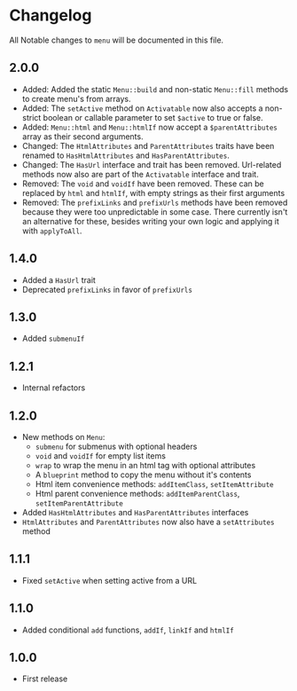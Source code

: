# Changelog

All Notable changes to `menu` will be documented in this file.

## 2.0.0
- Added: Added the static `Menu::build` and non-static `Menu::fill` methods to create menu's from arrays.
- Added: The `setActive` method on `Activatable` now also accepts a non-strict boolean or callable parameter to set `$active` to true or false.
- Added: `Menu::html` and `Menu::htmlIf` now accept a `$parentAttributes` array as their second arguments.
- Changed: The `HtmlAttributes` and `ParentAttributes` traits have been renamed to `HasHtmlAttributes` and `HasParentAttributes`.
- Changed: The `HasUrl` interface and trait has been removed. Url-related methods now also are part of the `Activatable` interface and trait.
- Removed: The `void` and `voidIf` have been removed. These can be replaced by `html` and `htmlIf`, with empty strings as their first arguments
- Removed: The `prefixLinks` and `prefixUrls` methods have been removed because they were too unpredictable in some case. There currently isn't an alternative for these, besides writing your own logic and applying it with `applyToAll`.

## 1.4.0
- Added a `HasUrl` trait
- Deprecated `prefixLinks` in favor of `prefixUrls`

## 1.3.0
- Added `submenuIf`

## 1.2.1
- Internal refactors

## 1.2.0
- New methods on `Menu`:
    - `submenu` for submenus with optional headers
    - `void` and `voidIf` for empty list items
    - `wrap` to wrap the menu in an html tag with optional attributes
    - A `blueprint` method to copy the menu without it's contents
    - Html item convenience methods: `addItemClass`, `setItemAttribute`
    - Html parent convenience methods: `addItemParentClass`, `setItemParentAttribute`
- Added `HasHtmlAttributes` and `HasParentAttributes` interfaces
- `HtmlAttributes` and `ParentAttributes` now also have a `setAttributes` method

## 1.1.1
- Fixed `setActive` when setting active from a URL

## 1.1.0
- Added conditional `add` functions, `addIf`, `linkIf` and `htmlIf`

## 1.0.0
- First release
